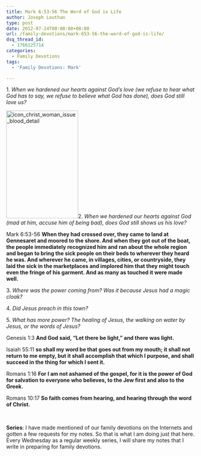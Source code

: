 ```yaml
---
title: Mark 6:53-56 The Word of God is Life
author: Joseph Louthan
type: post
date: 2012-07-24T00:00:00+00:00
url: /family-devotions/mark-653-56-the-word-of-god-is-life/
dsq_thread_id:
  - 1766125714
categories:
  - Family Devotions
tags:
  - 'Family Devotions: Mark'

---
```

1. _When we hardened our hearts against God&#8217;s love (we refuse to hear what God has to say, we refuse to believe what God has done), does God still love us?_

[<img class="alignright size-full wp-image-2212" alt="icon_christ_woman_issue_blood_detail" src="https://i0.wp.com/theologic.us/wp-content/uploads/2013/09/icon_christ_woman_issue_blood_detail.jpg?resize=192%2C288" width="192" height="288" data-recalc-dims="1" />][1]2. _When we hardened our hearts against God (mad at him, accuse him of being bad), does God still shows us his love?_

Mark 6:53-56 **When they had crossed over, they came to land at Gennesaret and moored to the shore. And when they got out of the boat, the people immediately recognized him and ran about the whole region and began to bring the sick people on their beds to wherever they heard he was. And wherever he came, in villages, cities, or countryside, they laid the sick in the marketplaces and implored him that they might touch even the fringe of his garment. And as many as touched it were made well.**

3. _Where was the power coming from? Was it because Jesus had a magic cloak?_

4. _Did Jesus preach in this town?_

5. _What has more power? The healing of Jesus, the walking on water by Jesus, or the words of Jesus?_

Genesis 1:3 **And God said, “Let there be light,” and there was light.**

Isaiah 55:11 **so shall my word be that goes out from my mouth; it shall not return to me empty, but it shall accomplish that which I purpose, and shall succeed in the thing for which I sent it.**

Romans 1:16 **For I am not ashamed of the gospel, for it is the power of God for salvation to everyone who believes, to the Jew first and also to the Greek.**

Romans 10:17 **So faith comes from hearing, and hearing through the word of Christ.**

&nbsp;

**Series**: I have made mentioned of our family devotions on the Internets and gotten a few requests for my notes. So that is what I am doing just that here. Every Wednesday as a regular weekly series, I will share my notes that I write in preparing for family devotions.

 [1]: https://i0.wp.com/theologic.us/wp-content/uploads/2013/09/icon_christ_woman_issue_blood_detail.jpg